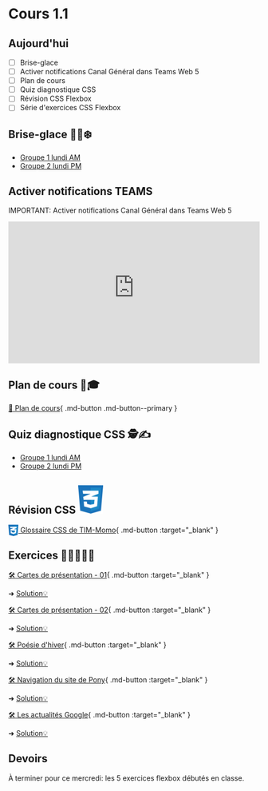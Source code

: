 # Cours 1.1
<!--https://squidfunk.github.io/mkdocs-material/reference/admonitions/
✏️note, 📄abstract, ℹ️info, 🔥tip, ✔️success, ❔question, ⚠️warning, ❌failure, ⚡danger, 🐞bug, 🧪example, ❜❜quote
-->

## Aujourd'hui

- [ ] Brise-glace
- [ ] Activer notifications Canal Général dans Teams Web 5
- [ ] Plan de cours
- [ ] Quiz diagnostique CSS
- [ ] Révision CSS Flexbox
- [ ] Série d'exercices CSS Flexbox

## Brise-glace 🧊🔨❄️

- [Groupe 1 lundi AM](https://app.wooclap.com/TMYTEU)
- [Groupe 2 lundi PM](https://app.wooclap.com/SSRTQJ)

## Activer notifications TEAMS

IMPORTANT: Activer notifications Canal Général dans Teams Web 5

<div style="max-width: 640px"><div style="position: relative; padding-bottom: 56.25%; height: 0; overflow: hidden;"><iframe src="https://cmontmorency365-my.sharepoint.com/personal/mariem_ouellet_cmontmorency_qc_ca/_layouts/15/embed.aspx?UniqueId=6ed557ad-760b-4710-8f42-2fbc550f8c7a&embed=%7B%22af%22%3Atrue%2C%22ust%22%3Atrue%7D&referrer=StreamWebApp&referrerScenario=EmbedDialog.Create" width="640" height="360" frameborder="0" scrolling="no" allowfullscreen title="teams-web5-activer-notifications.mp4" style="border:none; position: absolute; top: 0; left: 0; right: 0; bottom: 0; height: 100%; max-width: 100%;"></iframe></div></div>

## Plan de cours 📄🎓

[📄 Plan de cours](https://cmontmorency365-my.sharepoint.com/:b:/g/personal/mariem_ouellet_cmontmorency_qc_ca/EVMfkW5UxttFkK8D4Lg3Z7cBGXUX4_v1-7USGwyAbjmIRQ?e=8IxzJg){ .md-button .md-button--primary }

## Quiz diagnostique CSS 🕵️✍️

- [Groupe 1 lundi AM](https://app.wooclap.com/PJBPRX)
- [Groupe 2 lundi PM](https://app.wooclap.com/USBJPG)

## Révision CSS <img src="./assets/css-logo.svg" style="width: 50px;">

[<img src="./assets/css-logo.svg" style="width: 20px; margin-bottom: -7px;"> Glossaire CSS de TIM-Momo](https://tim-montmorency.com/timdoc/582-211/css/){ .md-button :target="_blank" }

## Exercices 🏃‍➡️🏃‍♀️‍➡️

[🛠️ Cartes de présentation - 01](https://tim-montmorency.com/timdoc/582-211/css/exercices/flexbox-cartes-01/){ .md-button :target="_blank" }

 ➜ [Solution💡](https://codepen.io/tim-momo/pen/jENdyjj)

[🛠️ Cartes de présentation - 02](https://tim-montmorency.com/timdoc/582-211/css/exercices/flexbox-cartes-02/){ .md-button :target="_blank" }

 ➜ [Solution💡](https://codepen.io/tim-momo/pen/mybvWdK)

[🛠️ Poésie d'hiver](https://tim-montmorency.com/timdoc/582-211/css/exercices/flexbox-poesie-hiver/){ .md-button :target="_blank" }

 ➜ [Solution💡](https://codepen.io/tim-momo/pen/vEBbQGX)

[🛠️ Navigation du site de Pony](https://tim-montmorency.com/timdoc/582-211/css/exercices/flexbox-pony/){ .md-button :target="_blank" }

 ➜ [Solution💡](https://codepen.io/tim-momo/pen/RwEavGB)

[🛠️ Les actualités Google](https://tim-montmorency.com/timdoc/582-211/css/exercices/flexbox-actualite-google/){ .md-button :target="_blank" }

 ➜ [Solution💡](https://codepen.io/tim-momo/pen/raOZeXQ)

## Devoirs

À terminer pour ce mercredi: les 5 exercices flexbox débutés en classe.
